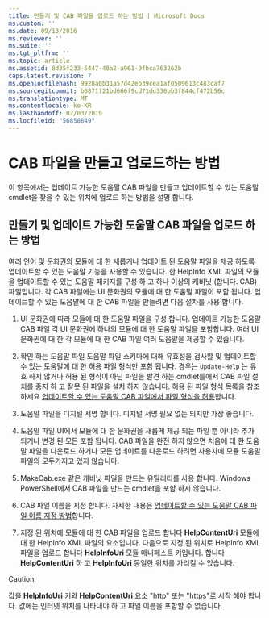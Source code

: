 ```yaml
---
title: 만들기 및 CAB 파일을 업로드 하는 방법 | Microsoft Docs
ms.custom: ''
ms.date: 09/13/2016
ms.reviewer: ''
ms.suite: ''
ms.tgt_pltfrm: ''
ms.topic: article
ms.assetid: 8d35f233-5447-48a2-a961-9fbca763262b
caps.latest.revision: 7
ms.openlocfilehash: 9928a0b31a57d42eb39cea1af0509613c483caf7
ms.sourcegitcommit: b6871f21bd666f9cd71dd336bb3f844cf472b56c
ms.translationtype: MT
ms.contentlocale: ko-KR
ms.lasthandoff: 02/03/2019
ms.locfileid: "56858649"
---
```

# <a name="how-to-create-and-upload-cab-files"></a>CAB 파일을 만들고 업로드하는 방법

이 항목에서는 업데이트 가능한 도움말 CAB 파일을 만들고 업데이트할 수 있는 도움말 cmdlet을 찾을 수 있는 위치에 업로드 하는 방법을 설명 합니다.

## <a name="how-to-create-and-upload-updatable-help-cab-files"></a>만들기 및 업데이트 가능한 도움말 CAB 파일을 업로드 하는 방법

여러 언어 및 문화권의 모듈에 대 한 새롭거나 업데이트 된 도움말 파일을 제공 하도록 업데이트할 수 있는 도움말 기능을 사용할 수 있습니다. 한 HelpInfo XML 파일의 모듈을 업데이트할 수 있는 도움말 패키지를 구성 하 고 하나 이상의 캐비닛 (합니다. CAB) 파일입니다. 각 CAB 파일에는 UI 문화권의 모듈에 대 한 도움말 파일이 포함 됩니다. 업데이트할 수 있는 도움말에 대 한 CAB 파일을 만들려면 다음 절차를 사용 합니다.

1. UI 문화권에 따라 모듈에 대 한 도움말 파일을 구성 합니다. 업데이트 가능한 도움말 CAB 파일 각 UI 문화권에 하나의 모듈에 대 한 도움말 파일을 포함합니다. 여러 UI 문화권에 대 한 각 모듈에 대 한 CAB 파일 여러 도움말을 제공할 수 있습니다.

2. 확인 하는 도움말 파일 도움말 파일 스키마에 대해 유효성을 검사할 및 업데이트할 수 있는 도움말에 대 한 허용 파일 형식만 포함 됩니다. 경우는 `Update-Help` 는 유효 하지 않거나 허용 된 형식이 아닌 파일을 발견 하는 cmdlet를에서 CAB 파일 설치를 중지 하 고 잘못 된 파일을 설치 하지 않습니다. 허용 된 파일 형식 목록을 참조 하세요 [업데이트할 수 있는 도움말 CAB 파일에서 파일 형식을 허용](./file-types-permitted-in-an-updatable-help-cab-file.md)합니다.

3. 도움말 파일을 디지털 서명 합니다. 디지털 서명 필요 없는 되지만 가장 좋습니다.

4. 도움말 파일 UI에서 모듈에 대 한 문화권을 새롭게 제공 되는 파일 뿐 아니라 추가 되거나 변경 된 모든 포함 됩니다. CAB 파일을 완전 하지 않으면 처음에 대 한 도움말 파일을 다운로드 하거나 모든 업데이트를 다운로드 하려면 사용자에 모듈 도움말 파일의 모두가지고 있지 않습니다.

5. MakeCab.exe 같은 캐비닛 파일을 만드는 유틸리티를 사용 합니다. Windows PowerShell에서 CAB 파일을 만드는 cmdlet을 포함 하지 않습니다.

6. CAB 파일 이름을 지정 합니다. 자세한 내용은 [업데이트할 수 있는 도움말 CAB 파일 이름 지정 방법](./how-to-name-an-updatable-help-cab-file.md)합니다.

7. 지정 된 위치에 모듈에 대 한 CAB 파일을 업로드 합니다 **HelpContentUri** 모듈에 대 한 HelpInfo XML 파일의 요소입니다. 다음으로 지정 된 위치로 HelpInfo XML 파일을 업로드 합니다 **HelpInfoUri** 모듈 매니페스트 키입니다. 합니다 **HelpContentUri** 하 고 **HelpInfoUri** 동일한 위치를 가리킬 수 있습니다.

> [!CAUTION]
> 값을 **HelpInfoUri** 키와 **HelpContentUri** 요소 "http" 또는 "https"로 시작 해야 합니다. 값에는 인터넷 위치를 나타내야 하 고 파일 이름을 포함할 수 없습니다.